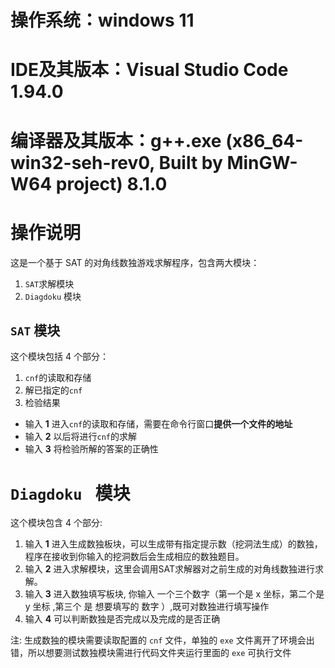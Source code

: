 # 操作系统：windows 11
# IDE及其版本：Visual Studio Code 1.94.0
# 编译器及其版本：g++.exe (x86_64-win32-seh-rev0, Built by MinGW-W64 project) 8.1.0

# 操作说明

这是一个基于 SAT 的对角线数独游戏求解程序，包含两大模块：

1. `SAT`求解模块
2. `Diagdoku` 模块

## `SAT` 模块

这个模块包括 4 个部分：

1. `cnf`的读取和存储
2. 解已指定的`cnf`
3. 检验结果

* 输入 **1** 进入`cnf`的读取和存储，需要在命令行窗口**提供一个文件的地址**
* 输入 **2** 以后将进行`cnf`的求解
* 输入 **3** 将检验所解的答案的正确性

# `Diagdoku ` 模块

这个模块包含 4 个部分:

1. 输入 **1** 进入生成数独板块，可以生成带有指定提示数（挖洞法生成）的数独，程序在接收到你输入的挖洞数后会生成相应的数独题目。
2. 输入 **2** 进入求解模块，这里会调用SAT求解器对之前生成的对角线数独进行求解。
3. 输入 **3** 进入数独填写板块, 你输入 一个三个数字（第一个是 x 坐标，第二个是 y 坐标 ,第三个 是 想要填写的 数字 ）,既可对数独进行填写操作
4. 输入 **4** 可以判断数独是否完成以及完成的是否正确



注: 生成数独的模块需要读取配置的 `cnf` 文件，单独的 `exe` 文件离开了环境会出错，所以想要测试数独模块需进行代码文件夹运行里面的 `exe` 可执行文件
